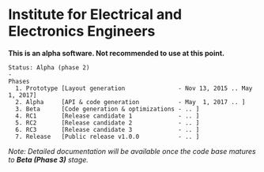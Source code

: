# Institute for Electrical and Electronics Engineers
**This is an alpha software. Not recommended to use at this point.**

	Status: Alpha (phase 2)
	-
	Phases
	  1. Prototype [Layout generation               - Nov 13, 2015 .. May 1, 2017]
	  2. Alpha     [API & code generation           - May  1, 2017 .. ]
	  3. Beta      [Code generation & optimizations - .. ]
	  4. RC1       [Release candidate 1             - .. ]
	  5. RC2       [Release candidate 2             - .. ]
	  6. RC3       [Release candidate 3             - .. ]
	  7. Release   [Public release v1.0.0           - .. ]

*Note: Detailed documentation will be available once the code base matures to **Beta (Phase 3)** stage.*